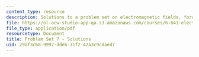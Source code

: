 ```yaml
---
content_type: resource
description: Solutions to a problem set on electromagnetic fields, forces, and motion.
file: https://ol-ocw-studio-app-qa.s3.amazonaws.com/courses/6-641-electromagnetic-fields-forces-and-motion-spring-2005/29af3c689997dde631f247a3c9cdaed7_05_ps11sol.pdf
file_type: application/pdf
resourcetype: Document
title: Problem Set 7 - Solutions
uid: 29af3c68-9997-dde6-31f2-47a3c9cdaed7
---
```

